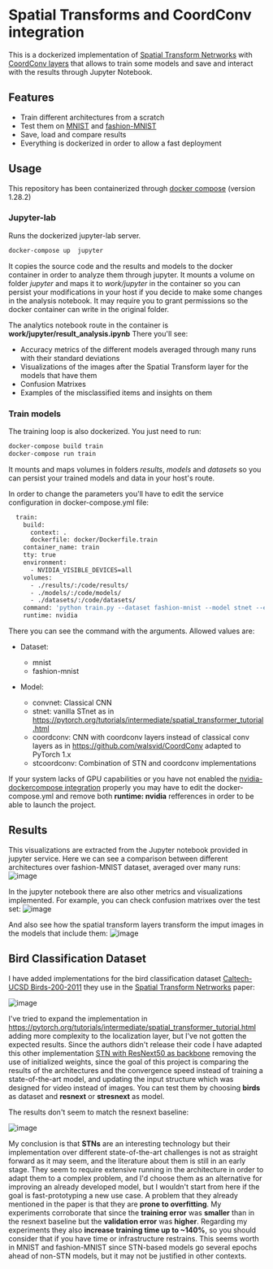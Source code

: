 # Spatial Transforms and CoordConv integration

This is a dockerized implementation of [Spatial Transform Netrworks](https://arxiv.org/abs/1506.02025) with [CoordConv layers](https://arxiv.org/abs/1807.03247) that allows to train some models and save and interact with the results through Jupyter Notebook.

## Features

- Train different architectures from a scratch
- Test them on [MNIST](http://yann.lecun.com/exdb/mnist/) and [fashion-MNIST](https://github.com/zalandoresearch/fashion-mnist)
- Save, load and compare results
- Everything is dockerized in order to allow a fast deployment


## Usage

This repository has been containerized through [docker compose](https://docs.docker.com/compose/) (version 1.28.2)

### Jupyter-lab
Runs the dockerized jupyter-lab server.

```sh
docker-compose up  jupyter
```

It copies the source code and the results and models to the docker container in order to analyze them through jupyter. It mounts a volume on folder *jupyter* and maps it to *work/jupyter* in the container so you can persist your modifications in your host if you decide to make some changes in the analysis notebook. It may require you to grant permissions so the docker container can write in the original folder.

The analytics notebook route in the container is **work/jupyter/result_analysis.ipynb**
There you'll see:
* Accuracy metrics of the different models averaged through many runs with their standard deviations
* Visualizations of the images after the Spatial Transform layer for the models that have them
* Confusion Matrixes
* Examples of the misclassified items and insights on them

### Train models
The training loop is also dockerized. You just need to run:

```sh
docker-compose build train
docker-compose run train
```

It mounts and maps volumes in folders *results*, *models* and *datasets* so you can persist your trained models and data in your host's route.

In order to change the parameters you'll have to edit the service configuration in docker-compose.yml file:

```sh
  train:
    build:
      context: .
      dockerfile: docker/Dockerfile.train
    container_name: train
    tty: true
    environment:
      - NVIDIA_VISIBLE_DEVICES=all
    volumes:
      - ./results/:/code/results/
      - ./models/:/code/models/
      - ./datasets/:/code/datasets/
    command: 'python train.py --dataset fashion-mnist --model stnet --epochs 20'
    runtime: nvidia
```

There you can see the command with the arguments. Allowed values are:

* Dataset:
    * mnist
    * fashion-mnist

* Model:
    * convnet: Classical CNN 
    * stnet: vanilla STnet as in https://pytorch.org/tutorials/intermediate/spatial_transformer_tutorial.html
    * coordconv: CNN with coordconv layers instead of classical conv layers as in https://github.com/walsvid/CoordConv adapted to PyTorch 1.x
    * stcoordconv: Combination of STN and coordconv implementations

If your system lacks of GPU capabilities or you have not enabled the [nvidia-dockercompose integration](https://docs.docker.com/compose/gpu-support/) properly you may have to edit the docker-compose.yml and remove both **runtime: nvidia** refferences in order to be able to launch the project. 

## Results

This visualizations are extracted from the Jupyter notebook provided in jupyter service. 
Here we can see a comparison between different architectures over fashion-MNIST dataset, averaged over many runs:
![image](https://user-images.githubusercontent.com/26325749/144834352-2ed3e471-aaf2-4d77-9d14-712db490dcf6.png)

In the jupyter notebook there are also other metrics and visualizations implemented. For example, you can check confusion matrixes over the test set:
![image](https://user-images.githubusercontent.com/26325749/144834535-54267f7c-fd9b-4554-ac20-ab94705b5d82.png)

And also see how the spatial transform layers transform the imput images in the models that include them:
![image](https://user-images.githubusercontent.com/26325749/144834651-d9e00112-cfb4-47a2-a337-2c50e6838806.png)

## Bird Classification Dataset
I have added implementations for the bird classification dataset [Caltech-UCSD Birds-200-2011](http://www.vision.caltech.edu/visipedia/CUB-200-2011.html) they use in the [Spatial Transform Netrworks](https://arxiv.org/abs/1506.02025) paper:

![image](https://user-images.githubusercontent.com/26325749/145714926-c1d5aff5-5392-4539-aa0e-8fd9c07f2e8f.png)

I've tried to expand the implementation in https://pytorch.org/tutorials/intermediate/spatial_transformer_tutorial.html adding more complexity to the localization layer, but I've not gotten the expected results. Since the authors didn't release their code I have adapted this other implementation [STN with ResNext50 as backbone](https://github.com/hyperfraise/Pytorch-StNet) removing the use of initialized weights, since the goal of this project is comparing the results of the architectures and the convergence speed instead of training a state-of-the-art model, and updating the input structure which was designed for video instead of images. You can test them by choosing **birds** as dataset and **resnext** or **stresnext** as model.

The results don't seem to match the resnext baseline:

![image](https://user-images.githubusercontent.com/26325749/145717689-bc049d3f-8f1d-4f86-95c9-2187f2648155.png)


My conclusion is that **STNs** are an interesting technology but their implementation over different state-of-the-art challenges is not as straight forward as it may seem, and the literature about them is still in an early stage. They seem to require extensive running in the architecture in order to adapt them to a complex problem, and I'd choose them as an alternative for improving an already developed model, but I wouldn't start from here if the goal is fast-prototyping a new use case. A problem that they already mentioned in the paper is that they are **prone to overfitting**. My experiments corroborate that since the **training error** was **smaller** than in the resnext baseline but the **validation error** was **higher**.
Regarding my experiments they also **increase training time up to ~140%**, so you should consider that if you have time or infrastructure restrains. This seems worth in MNIST and fashion-MNIST since STN-based models go several epochs ahead of non-STN models, but it may not be justified in other contexts.
